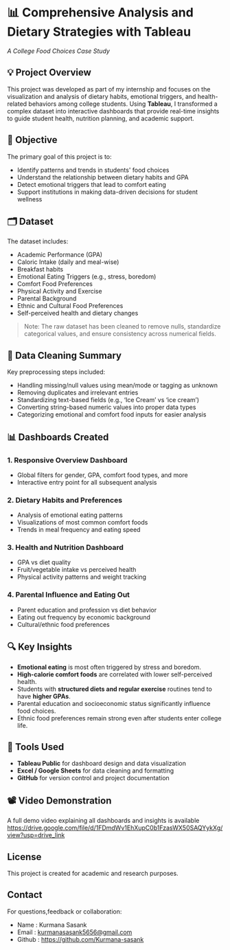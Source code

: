 # 📊 Comprehensive Analysis and Dietary Strategies with Tableau  
*A College Food Choices Case Study*

## 💡 Project Overview

This project was developed as part of my internship and focuses on the visualization and analysis of dietary habits, emotional triggers, and health-related behaviors among college students. Using **Tableau**, I transformed a complex dataset into interactive dashboards that provide real-time insights to guide student health, nutrition planning, and academic support.

## 🎯 Objective

The primary goal of this project is to:
- Identify patterns and trends in students' food choices
- Understand the relationship between dietary habits and GPA
- Detect emotional triggers that lead to comfort eating
- Support institutions in making data-driven decisions for student wellness

## 🗂️ Dataset

The dataset includes:
- Academic Performance (GPA)
- Caloric Intake (daily and meal-wise)
- Breakfast habits
- Emotional Eating Triggers (e.g., stress, boredom)
- Comfort Food Preferences
- Physical Activity and Exercise
- Parental Background
- Ethnic and Cultural Food Preferences
- Self-perceived health and dietary changes

> Note: The raw dataset has been cleaned to remove nulls, standardize categorical values, and ensure consistency across numerical fields.

## 🧹 Data Cleaning Summary

Key preprocessing steps included:
- Handling missing/null values using mean/mode or tagging as unknown
- Removing duplicates and irrelevant entries
- Standardizing text-based fields (e.g., ‘Ice Cream’ vs ‘ice cream’)
- Converting string-based numeric values into proper data types
- Categorizing emotional and comfort food inputs for easier analysis

## 📊 Dashboards Created

### 1. **Responsive Overview Dashboard**
- Global filters for gender, GPA, comfort food types, and more
- Interactive entry point for all subsequent analysis

### 2. **Dietary Habits and Preferences**
- Analysis of emotional eating patterns
- Visualizations of most common comfort foods
- Trends in meal frequency and eating speed

### 3. **Health and Nutrition Dashboard**
- GPA vs diet quality
- Fruit/vegetable intake vs perceived health
- Physical activity patterns and weight tracking

### 4. **Parental Influence and Eating Out**
- Parent education and profession vs diet behavior
- Eating out frequency by economic background
- Cultural/ethnic food preferences

## 🔍 Key Insights

- **Emotional eating** is most often triggered by stress and boredom.
- **High-calorie comfort foods** are correlated with lower self-perceived health.
- Students with **structured diets and regular exercise** routines tend to have **higher GPAs**.
- Parental education and socioeconomic status significantly influence food choices.
- Ethnic food preferences remain strong even after students enter college life.

## 🧠 Tools Used

- **Tableau Public** for dashboard design and data visualization  
- **Excel / Google Sheets** for data cleaning and formatting  
- **GitHub** for version control and project documentation

## 📽️ Video Demonstration

A full demo video explaining all dashboards and insights is available   
https://drive.google.com/file/d/1FDmdWv1EhXupC0b1FzasWX50SAQYykXg/view?usp=drive_link

## License
This project is created for academic and research purposes.

## Contact
For questions,feedback or collaboration:
- Name : Kurmana Sasank
- Email : kurmanasasank5656@gmail.com
- Github : https://github.com/Kurmana-sasank
